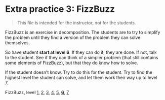 # Extra practice 3: FizzBuzz

> This file is intended for the instructor, not for the students.

FizzBuzz is an exercise in decomposition. The students are to try to simplify the
problem until they find a version of the problem they can solve themselves.

So have student **start at level 6**. If they can do it, they are done. If not, talk to the student. See if they can think of a simpler problem (that still contains some elements of FizzBuzz), but that they do know how to solve.

If the student doesn't know. Try to do this for the student. Try to find the highest level the student can solve, and let them work their way up to level 7.

FizzBuzz, level [1](/extra-practice/fizzbuzz01), [2](/extra-practice/fizzbuzz02), [3](/extra-practice/fizzbuzz03),
[4](/extra-practice/fizzbuzz04), [5](/extra-practice/fizzbuzz05), [**6**](/extra-practice/fizzbuzz06), [7](/extra-practice/fizzbuzz07)
